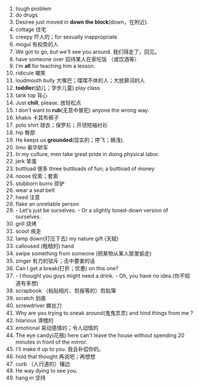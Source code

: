 1.  tough problem
2.  do drugs
3.  Desiree just moved in **down the block**(down，在附近).
4.  cottage 住宅
5.  creepy 吓人的；for sexually inappropriate
6.  mogul 有权势的人
7.  We got to go, but we'll see you around. 我们得走了，回见。
8.  have someone over   招待某人在家吃饭 （或饮酒等）
9.  I'm **all** for teaching him a lesson.
10. ridicule 嘲笑
11. loudmouth bully 大嘴巴；喋喋不休的人；大放厥词的人
12. **toddler**(幼儿；学步儿童) play class 
13. tank top 背心
14. Just **chill**, please. 放轻松点
15. I don't want to **rub**(无意中冒犯) anyone the wrong way.
16. khakis 卡其布裤子
17. polo shirt 球衣；保罗衫；开领短袖衬衫
18. hip 臀部
19. He keeps us **grounded**(现实的；停飞；搁浅).
20. limo 豪华轿车
21. In my culture, men take great pride in doing physical labor.
22. jerk 笨蛋
23. buttload 很多  three buttloads of fun; a buttload of money
24. noose 绞索；套索
25. stubborn burro 顽驴
26. wear a seat belt
27.	heed 注意
28.	flake an unreliable person
29.	\- Let's just be ourselves. - Or a slightly toned-down version of ourselves.
30.	grill 烧烤
31.	scoot 疾走
32.	tamp down(打压下去) my nature gift (天赋)
33.	calloused (粗糙的) hand
34.	swipe something from someone (把某物从某人那里偷走)
35.	zinger 有力的驳斥；击中要害的话
36.	Can I get a break(打折；优惠) on this one?
37.	\- I thought you guys might need a drink. - Oh, you have no idea.(你不知道有多想)
38.	scrapbook （粘贴相片、剪报等的）剪贴簿
39.	scratch 划痕
40.	screwdriver 螺丝刀
41.	Why are you trying to sneak around(鬼鬼祟祟) and hind things from me ?
42.	hilarious 滑稽的
43.	emotional 易动感情的；令人动情的
44.	The eye candy(花瓶) here can't leave the house without spending 20 minutes in front of the mirror.
45.	I'll make it up to you. 我会补偿你的。
46.	hold that thought 再说吧；再想想
47.	curb  （人行道的）镶边
48.	He way dying to see you.
49.	hang in 坚持